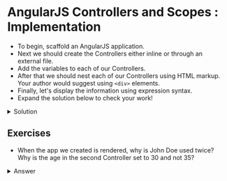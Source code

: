 # AngularJS Controllers and Scopes : Implementation

- To begin, scaffold an AngularJS application.
- Next we should create the Controllers either inline or through an external file. 
- Add the variables to each of our Controllers.
- After that we should nest each of our Controllers using HTML markup. Your author would suggest using `<div>` elements.
- Finally, let's display the information using expression syntax. 
- Expand the solution below to check your work!

<details><summary>Solution</summary>

The index.html file:
```html

<!doctype html>
<html ng-app="myApp">
  <head>
    <script src="https://ajax.googleapis.com/ajax/libs/angularjs/1.8.2/angular.min.js" defer></script>
    <script src="app.js" defer></script>
  </head>
  <body>
    
    <div ng-controller="myCtrl">
      <h1>Name: {{ name }} Age: {{ age }}</h1>

      <div ng-controller="myCtrl2">
        <h1>Name: {{ name }} Age: {{ age }}</h1>
      </div> 

    </div>

  </body>
</html>

```

The app.js file:
```JavaScript

var app = angular.module('myApp', []);

app.controller('myCtrl', function($scope) {
    $scope.name = 'John Doe';
    $scope.age = 35;
});

app.controller('myCtrl2', function($scope) {
    
    $scope.age = 30;
});

```

</details>

## Exercises

- When the app we created is rendered, why is John Doe used twice? Why is the age in the second Controller set to 30 and not 35?

<details><summary>Answer</summary>

The name variable is being inherited from our parent Controller. This is why 'John Doe' is being shown in our second `<h1>` element. 

As for the age - the child controller has overwritten the value that was inherited from the parent Controller.

</details>